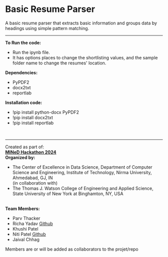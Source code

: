 # Basic Resume Parser
A basic resume parser that extracts basic information and groups data by headings using simple pattern matching.
<hr>
<b>To Run the code:</b>
<ul>
<li>Run the ipynb file.
<li>It has options places to change the shortlisting values, and the sample folder name to change the resumes' location.
</ul>
<b>Dependencies:</b>
<ul>
<li>PyPDF2
<li>docx2txt
<li>reportlab
</ul>
<b>Installation code:</b>
<ul>
<li>!pip install python-docx PyPDF2
<li>!pip install docx2txt
<li>!pip install reportlab
</ul><br>

<hr>
Created as part of:<br>
<a href = https://www.mined2024.tech/><b>MINeD Hackathon 2024</b></a><br>
<b>Organized by:</b><br>
<ul>
<li>The Center of Excellence in Data Science, Department of Computer Science and Engineering, Institute of Technology, Nirma University, Ahmedabad, GJ, IN<br>
(in collaboration with)<br>
<li>The Thomas J. Watson College of Engineering and Applied Science, State University of New York at Binghamton, NY, USA
</ul>
<br>
<b>Team Members:</b>
<ul>
<li>Parv Thacker
<li>Richa Yadav <a href="https://github.com/richayadav03">Github</a>
<li>Khushi Patel
<li>Niti Patel <a href="https://github.com/niti0309">Github</a>
<li>Jaival Chhag
</ul>
Members are or will be added as collaborators to the projet/repo
